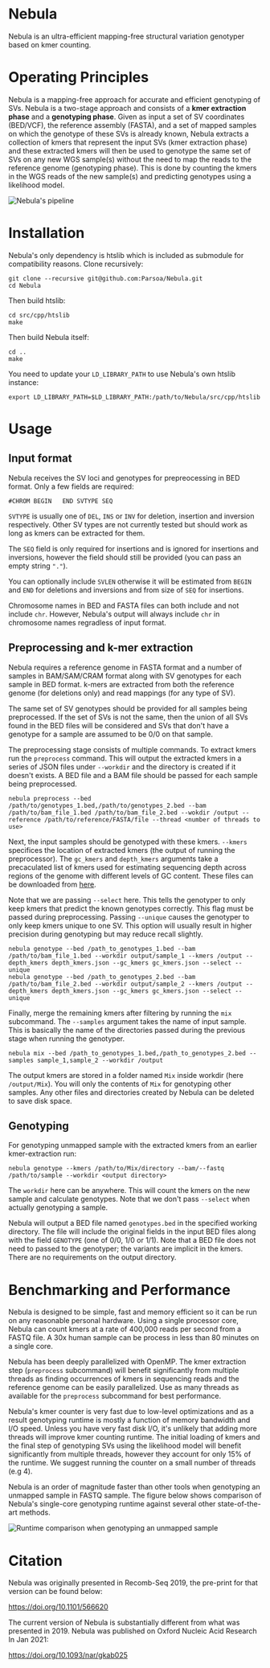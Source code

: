 # Nebula

Nebula is an ultra-efficient mapping-free structural variation genotyper based on kmer counting.

# Operating Principles

Nebula is a mapping-free approach for accurate and efficient genotyping of SVs. Nebula is a two-stage approach and consists of a **kmer extraction phase** and a **genotyping phase**. Given as input a set of SV coordinates (BED/VCF), the  reference assembly (FASTA), and a set of mapped samples on which the genotype of these SVs is already known, Nebula extracts a collection of kmers that represent the input SVs (kmer extraction phase) and these extracted kmers will then be used to genotype the same set of SVs on any new WGS sample(s) without the need to map the reads to the reference genome (genotyping phase). This is done by counting the kmers in the WGS reads of the new sample(s) and predicting genotypes using a likelihood model. 

![Nebula's pipeline](assets/Pipeline.png)

# Installation

Nebula's only dependency is htslib which is included as submodule for compatibility reasons. Clone recursively:

```
git clone --recursive git@github.com:Parsoa/Nebula.git
cd Nebula
```

Then build htslib:

```
cd src/cpp/htslib
make
```

Then build Nebula itself:

```
cd ..
make
```

You need to update your `LD_LIBRARY_PATH` to use Nebula's own htslib instance:

```
export LD_LIBRARY_PATH=$LD_LIBRARY_PATH:/path/to/Nebula/src/cpp/htslib
```

# Usage

## Input format

Nebula receives the SV loci and genotypes for prepreocessing in BED format. Only a few fields are required:

```
#CHROM BEGIN   END SVTYPE SEQ
```

`SVTYPE` is usually one of `DEL`, `INS` or `INV` for deletion, insertion and inversion respectively. Other SV types are not currently tested but should work as long as kmers can be extracted for them.

The `SEQ` field is only required for insertions and is ignored for insertions and inversions, however the field should still be provided (you can pass an empty string `"."`).

You can optionally include `SVLEN` otherwise it will be estimated from `BEGIN` and `END` for  deletions and inversions and from size of `SEQ` for insertions.

Chromosome names in BED and FASTA files can both include and not include `chr`. However, Nebula's output will always include `chr` in chromosome names regradless of input format.

## Preprocessing and k-mer extraction 

Nebula requires a reference genome in FASTA format and a number of samples in BAM/SAM/CRAM format along with SV genotypes for each sample in BED format. k-mers are extracted from both the reference genome (for deletions only) and read mappings (for any type of SV).

The same set of SV genotypes should be provided for all samples being preprocessed. If the set of SVs is not the same, then the union of all SVs found in the BED files will be considered and SVs that don't have a genotype for a sample are assumed to be 0/0 on that sample.

The preprocessing stage consists of multiple commands. To extract kmers run the `preprocess` command. This will output the extracted kmers in a series of JSON files under `--workdir` and the directory is created if it doesn't exists. A BED file and a BAM file should be passed for each sample being preprocessed.

```
nebula preprocess --bed /path/to/genotypes_1.bed,/path/to/genotypes_2.bed --bam /path/to/bam_file_1.bed /path/to/bam_file_2.bed --wokdir /output --reference /path/to/reference/FASTA/file --thread <number of threads to use>
```

Next, the input samples should be genotyped with these kmers. `--kmers` specifices the location of extracted kmers (the output of running the preprocessor). The `gc_kmers` and `depth_kmers` arguments take a precaculated list of kmers used for estimating sequencing depth across regions of the genome with different levels of GC content. These files can be downloaded from [here](https://github.com/Parsoa/Nebula/tree/master/experiments/kmers).

Note that we are passing `--select` here. This tells the genotyper to only keep kmers that predict the known genotypes correctly. This flag must be passed during preprocessing.
Passing `--unique` causes the genotyper to only keep kmers unique to one SV. This option will usually result in higher precision during genotyping but may reduce recall slightly.

```
nebula genotype --bed /path_to_genotypes_1.bed --bam /path/to/bam_file_1.bed --workdir output/sample_1 --kmers /output --depth_kmers depth_kmers.json --gc_kmers gc_kmers.json --select --unique
nebula genotype --bed /path_to_genotypes_2.bed --bam /path/to/bam_file_2.bed --workdir output/sample_2 --kmers /output --depth_kmers depth_kmers.json --gc_kmers gc_kmers.json --select --unique
```

Finally, merge the remaining kmers after filtering by running the `mix` subcommand. The `--samples` argument takes the name of input sample. This is basically the name of the directories passed during the previous stage when running the genotyper.

```
nebula mix --bed /path_to_genotypes_1.bed,/path_to_genotypes_2.bed --samples sample_1,sample_2 --workdir /output
```

The output kmers are stored in a folder named `Mix` inside workdir (here `/output/Mix`). You will only the contents of `Mix` for genotyping other samples. Any other files and directories created by Nebula can be deleted to save disk space.

## Genotyping

For genotyping unmapped sample with the extracted kmers from an earlier kmer-extraction run:

```
nebula genotype --kmers /path/to/Mix/directory --bam/--fastq /path/to/sample --workdir <output directory>
```

The `workdir` here can be anywhere. This will count the kmers on the new sample and calculate genotypes. Note that we don't pass `--select` when actually genotyping a sample.

Nebula will output a BED file named `genotypes.bed` in the specified working directory. The file will include the original fields in the input BED files along with the field `GENOTYPE` (one of 0/0, 1/0 or 1/1). Note that a BED file does not need to passed to the genotyper; the variants are implicit in the kmers. There are no requirements on the output directory.

# Benchmarking and Performance

Nebula is designed to be simple, fast and memory efficient so it can be run on any reasonable personal hardware. Using a single processor core, Nebula can count kmers at a rate of 400,000 reads per second from a FASTQ file. A 30x human sample can be process in less than 80 minutes on a single core.

Nebula has been deeply parallelized with OpenMP. The kmer extraction step (`preprocess` subcommand) will benefit significantly from multiple threads as finding occurrences of kmers in sequencing reads and the reference genome can be easily parallelized. Use as many threads as available for the `preprocess` subcommand for best performance.

Nebula's kmer counter is very fast due to low-level optimizations and as a result genotyping runtime is mostly a function of memory bandwidth and I/O speed. Unless you have very fast disk I/O, it's unlikely that adding more threads will improve kmer counting runtime. The initial loading of kmers and the final step of genotyping SVs using the likelihood model will benefit significantly from multiple threads, however they account for only 15% of the runtime. We suggest running the counter on a small number of threads (e.g 4).

Nebula is an order of magnitude faster than other tools when genotyping an unmapped sample in FASTQ sample. The figure below shows comparison of Nebula's single-core genotyping runtime against several other state-of-the-art methods.

![Runtime comparison when genotyping an unmapped sample](assets/Runtime.png)

# Citation

Nebula was originally presented in Recomb-Seq 2019, the pre-print for that version can be found below:

https://doi.org/10.1101/566620

The current version of Nebula is substantially different from what was presented in 2019. Nebula was published on Oxford Nucleic Acid Research In Jan 2021:

https://doi.org/10.1093/nar/gkab025
